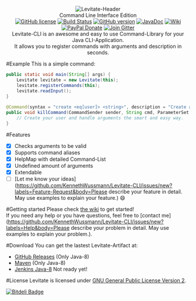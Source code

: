 <p align="center">
  <img src="http://media.ketrwu.de/levitate-cli-header.png" alt="Levitate-Header"><br>
  Command Line Interface Edition
  <br />
  <a href="https://raw.githubusercontent.com/KennethWussmann/Levitate-CLI/master/LICENSE"><img src="https://img.shields.io/badge/license-GPLv2-blue.svg" alt="GitHub license"></a>
  <a href="https://travis-ci.org/KennethWussmann/Levitate-CLI"><img src="https://travis-ci.org/KennethWussmann/Levitate-CLI.svg?branch=master" alt="Build Status"></a>
  <a href="https://github.com/KennethWussmann/Levitate-CLI/releases/latest"><img src="https://img.shields.io/badge/style-1.0.0-A68FA1.svg?label=version" alt="GitHub version"></a>
  <a href="http://ci.ketrwu.de/job/Levitate-CLI-Java-8/javadoc/"><img src="https://img.shields.io/badge/style-latest-yellow.svg?label=JavaDoc" alt="JavaDoc"></a>
  <a href="https://github.com/KennethWussmann/Levitate-CLI/wiki"><img src="https://img.shields.io/badge/Wiki-Read%20me-358AA6.svg" alt="Wiki"></a>
  <a href="https://www.paypal.me/ketrwu/0.99usd"><img src="https://img.shields.io/badge/style-USD%200.99-blue.svg?label=PayPal" alt="PayPal Donate"></a>
  <a href="https://gitter.im/KennethWussmann/Levitate"><img src="https://img.shields.io/badge/style-Join-organge.svg?label=Gitter" alt="Join Gitter"></a>
  
<br />
Levitate-CLI is an awesome and easy to use Command-Library for your Java CLI-Application.<br />
It allows you to register commands with arguments and description in seconds. 
</p>
 
#Example
This is a simple command:
```Java
public static void main(String[] args) {
	Levitate levitate = new Levitate(this);
	levitate.registerCommands(this);
	levitate.readInput();
}
	
@Command(syntax = "create <eq[user]> <string>", description = "Create a new user", aliases = {"make"})
public void killCommand(CommandSender sender, String cmd, ParameterSet args) {
	// Create your user and handle arguments the smart and easy way.
}
```

#Features
- [x] Checks arguments to be valid
- [x] Supports command aliases
- [x] HelpMap with detailed Command-List
- [x] Undefined amount of arguments
- [x] Extendable
- [ ] [Let me know your ideas](https://github.com/KennethWussmann/Levitate-CLI/issues/new?labels=Feature-Request&body=Please describe your feature in detail. May use examples to explain your feature.) :smile:

#Getting started
Please check [the wiki](https://github.com/KennethWussmann/Levitate-CLI/wiki) to get started!<br>
If you need any help or you have questions, feel free to [contact me](https://github.com/KennethWussmann/Levitate-CLI/issues/new?labels=Help&body=Please describe your problem in detail. May use examples to explain your problem.).

#Download
You can get the lastest Levitate-Artifact at:
* [GitHub Releases](https://github.com/KennethWussmann/Levitate-CLI/releases/latest) (Only Java-8)
* [Maven](https://github.com/KennethWussmann/Levitate-CLI/wiki/1.-Getting-started#maven) (Only Java-8)
* [Jenkins Java-8](http://ci.ketrwu.de/job/Levitate-CLI-Java-8/lastSuccessfulBuild/) Not ready yet!

#License
Levitate is licensed under [GNU General Public License Version 2](https://github.com/KennethWussmann/Levitate-CLI/blob/master/LICENSE).


[![Bitdeli Badge](https://d2weczhvl823v0.cloudfront.net/KennethWussmann/levitate-cli/trend.png)](https://bitdeli.com/free "Bitdeli Badge")

